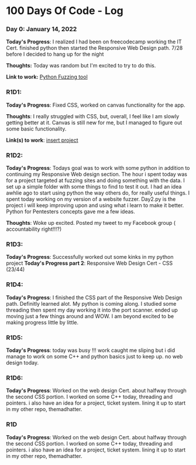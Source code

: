 # 100 Days Of Code - Log

### Day 0: January 14, 2022 

**Today's Progress**: I realized I had been on freecodecamp working the IT Cert. 
finished python then started the Responsive Web Design path.
7/28 before I decided to hang up for the night

 

**Thoughts:** Today was random but I'm excited to try to do this.

**Link to work:** [Python Fuzzing tool](https://github.com/a1c43my/sk8flowthed3v)

### R1D1:

**Today's Progress**: Fixed CSS, worked on canvas functionality for the app.

**Thoughts**: I really struggled with CSS, but, overall, I feel like I am slowly getting better at it. Canvas is still new for me, but I managed to figure out some basic functionality.

**Link(s) to work**: [insert project ](https://github.com/a1c43my/sk8flowthed3v)


### R1D2:

**Today's Progress**:
Todays goal was to work with some python in addition to continuing my Responsive Web design section.
The hour i spent today was for a project targeted at fuzzing sites and doing something with the data. I set up a simple folder with some things to find to test it out.
I had an idea awhlie ago to start using python the way others do, for really useful things. I spent today working on my version of a website fuzzer.
Day2.py is the project i will keep improving upon and using what i learn to make it better. Python for Pentesters concepts gave me a few ideas.

**Thoughts**: Woke up excited. Posted my tweet to my Facebook group ( accountability right!!!?)

### R1D3:

**Today's Progress**: Successfully worked out some kinks in my python project
**Today's Progress part 2**: Responsive Web Design Cert - CSS (23/44)



### R1D4:

**Today's Progress**:
I finished the CSS part of the Responsive Web Design path. Definitly learned alot. My python is coming along. I studied some threading then spent my day working it into the port scanner. ended up moving just a few things around and WOW. I am beyond excited to be making progress little by little.


### R1D5:

**Today's Progress**: today was busy !!! work caught me sliping but i did manage to work on some C++ and python basics just to keep up. no web design today.




### R1D6:

**Today's Progress**: Worked on the web design Cert. about halfway through the second CSS portion. I worked on some C++ today, threading and pointers. i also have an idea for a project, ticket system. lining it up to start in my other repo, themadhatter.

### R1D

**Today's Progress**: Worked on the web design Cert. about halfway through the second CSS portion. I worked on some C++ today, threading and pointers. i also have an idea for a project, ticket system. lining it up to start in my other repo, themadhatter.
    